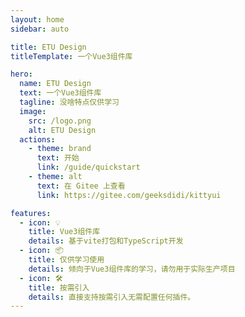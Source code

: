 ```yaml
---
layout: home
sidebar: auto

title: ETU Design
titleTemplate: 一个Vue3组件库

hero:
  name: ETU Design
  text: 一个Vue3组件库
  tagline: 没啥特点仅供学习
  image:
    src: /logo.png
    alt: ETU Design
  actions:
    - theme: brand
      text: 开始
      link: /guide/quickstart
    - theme: alt
      text: 在 Gitee 上查看
      link: https://gitee.com/geeksdidi/kittyui

features:
  - icon: 💡
    title: Vue3组件库
    details: 基于vite打包和TypeScript开发
  - icon: 📦
    title: 仅供学习使用
    details: 倾向于Vue3组件库的学习，请勿用于实际生产项目
  - icon: 🛠️
    title: 按需引入
    details: 直接支持按需引入无需配置任何插件。
---
```

